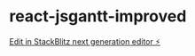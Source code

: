 # react-jsgantt-improved

[Edit in StackBlitz next generation editor ⚡️](https://stackblitz.com/~/github.com/dritanxhezo/react-jsgantt-improved)
